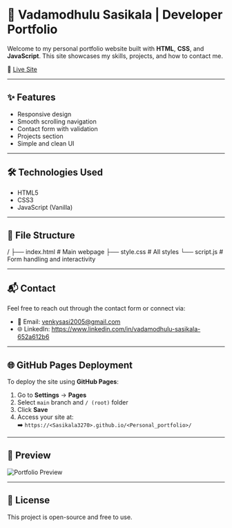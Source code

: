 # 💼 Vadamodhulu Sasikala | Developer Portfolio

Welcome to my personal portfolio website built with **HTML**, **CSS**, and **JavaScript**. This site showcases my skills, projects, and how to contact me.

🚀 [Live Site](https://<Sasikala3270>.github.io/<Personal_portfolio>/)

---

## ✨ Features

- Responsive design
- Smooth scrolling navigation
- Contact form with validation
- Projects section
- Simple and clean UI

---

## 🛠️ Technologies Used

- HTML5
- CSS3
- JavaScript (Vanilla)

---

## 📁 File Structure

/
├── index.html # Main webpage
├── style.css # All styles
└── script.js # Form handling and interactivity

---

## 📬 Contact

Feel free to reach out through the contact form or connect via:

- 📧 Email: venkysasi2005@gmail.com
- 🌐 LinkedIn: https://www.linkedin.com/in/vadamodhulu-sasikala-652a612b6

---

## 🌐 GitHub Pages Deployment

To deploy the site using **GitHub Pages**:

1. Go to **Settings** → **Pages**
2. Select `main` branch and `/ (root)` folder
3. Click **Save**
4. Access your site at:  
   ➡️ `https://<Sasikala3270>.github.io/<Personal_portfolio>/`

---

## 📸 Preview

![Portfolio Preview](preview-image.png)

---

## 📝 License

This project is open-source and free to use.
